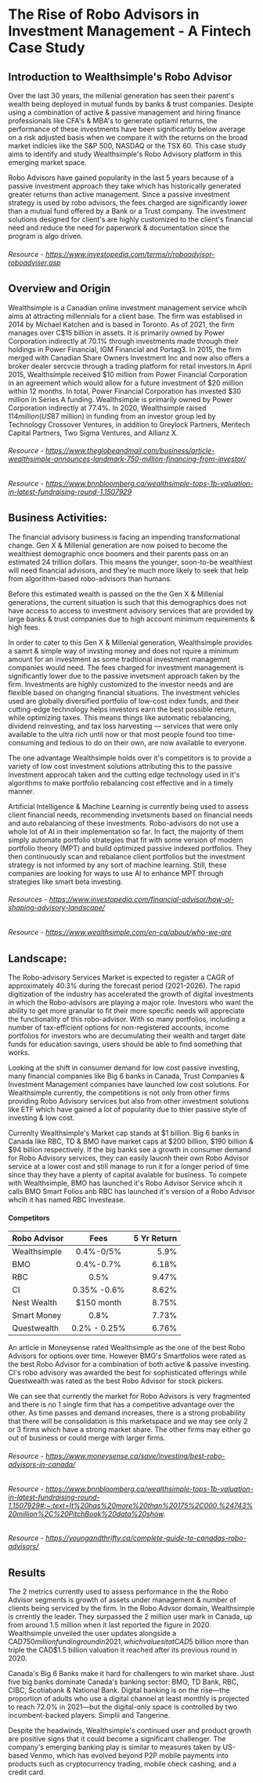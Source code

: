 # The Rise of Robo Advisors in Investment Management - A Fintech Case Study

## Introduction to Wealthsimple's Robo Advisor

Over the last 30 years, the millenial generation has seen their parent's wealth being deployed in mutual funds by banks & trust companies. Desipte using a combination of active & passive management and hiring finance professionals like CFA's & MBA's to generate optiaml returns, the performance of these investments have been significantly below average on a risk adjusted basis when we compare it with the returns on the broad market indicies like the S&P 500, NASDAQ or the TSX 60. This case study aims to identify and study Wealthsimple's Robo Advisory platform in this emerging market space. 

Robo Advisors have gained popularity in the last 5 years because of a passive investment approach they take which has historically generated greater returns than active management. Since a passive investment strategy is used by robo advisors, the fees charged are significantly lower than a mutual fund offered by a Bank or a Trust company. The investment solutions designed for client's are highly customized to the client's financial need and reduce the need for paperwork & documentation since the program is algo driven. 

###### Resource - https://www.investopedia.com/terms/r/roboadvisor-roboadviser.asp

## Overview and Origin

Wealthsimple is a Canadian online investment management service whcih aims at attracting millennials for a client base. The firm was establised in 2014 by Michael Katchen and is based in Toronto. As of 2021, the firm manages over C$15 billion in assets. It is primarily owned by Power Corporation indirectly at 70.1% through investments made through their holdings in Power Financial, IGM Financial and Portag3. In 2015, the firm merged with Canadian Share Owners Investment Inc and now also offers a broker dealer sercvcie through a trading platform for retail investors.In April 2015, Wealthsimple received $10 million from Power Financial Corporation in an agreement which would allow for a future investment of $20 million within 12 months. In total, Power Financial Corporation has invested $30 million in Series A funding. Wealthsimple is primarily owned by Power Corporation indirectly at 77.4%.
In 2020, Wealthsimple raised $114 million (US$87 million) in funding from an investor group led by Technology Crossover Ventures, in addition to Greylock Partners, Meritech Capital Partners, Two Sigma Ventures, and Allianz X.

###### Resource - https://www.theglobeandmail.com/business/article-wealthsimple-announces-landmark-750-million-financing-from-investor/
###### Resource - https://www.bnnbloomberg.ca/wealthsimple-tops-1b-valuation-in-latest-fundraising-round-1.1507929

## Business Activities:

The financial advisory business is facing an impending transformational change. Gen X & Millenial generation are now poised to become the wealthiest demographic once boomers and their parents pass on an estimated 24 trillion dollars. This means the younger, soon-to-be wealthiest will need financial advisors, and they're much more likely to seek that help from algorithm-based robo-advisors than humans.

Before this estimated wealth is passed on the the Gen X & Millenial generations, the current situation is such that this demographics does not have access to access to investment advisory services that are provided by large banks & trust companies due to high account minimum requirements & high fees.

In order to cater to this Gen X & Millenial generation, Wealthsimple provides a samrt & simple way of invsting money and does not rquire a minimum amount for an investment as some tradtional investment managemnt companies would need. The fees charged for investment management is significantly lower due to the passive invetsment approach taken by the firm. Investments are highly customized to the investor needs and are flexible based on changing financial situations. The investment vehicles used are globally diversified portfolio of low-cost index funds, and their cutting-edge technology helps investors earn the best possible return, while optimizing taxes. This means things like automatic rebalancing, dividend reinvesting, and tax loss harvesting — services that were only available to the ultra rich until now or that most people found too time-consuming and tedious to do on their own, are now available to everyone.

The one advantage Wealthsimple holds over it's competitors is to provide a variety of low cost investment solutions attributing this to the passive investment approcah taken and the cutting edge technology used in it's algorithms to make portfolio rebalancing cost effective and in a timely manner.

Artificial Intelligence & Machine Learning is currently being used to assess client financial needs, recommending invetsments based on financial needs and auto rebalancing of these investments.
Robo-advisors do not use a whole lot of AI in their implementation so far. In fact, the majority of them simply automate portfolio strategies that fit with some version of modern portfolio theory (MPT) and build optimized passive indexed portfolios. They then continuously scan and rebalance client portfolios but the investment strategy is not informed by any sort of machine learning. Still, these companies are looking for ways to use AI to enhance MPT through strategies like smart beta investing.

###### Resources - https://www.investopedia.com/financial-advisor/how-ai-shaping-advisory-landscape/
###### Resource - https://www.wealthsimple.com/en-ca/about/who-we-are

## Landscape:

The Robo-advisory Services Market is expected to register a CAGR of approximately 40.3% during the forecast period (2021-2026). The rapid digitization of the industry has accelerated the growth of digital investments in which the Robo-advisors are playing a major role. 
Investors who want the ability to get more granular to fit their more specific needs will appreciate the functionality of this robo-advisor. With so many portfolios, including a number of tax-efficient options for non-registered accounts, income portfolios for investors who are decumulating their wealth and target date funds for education savings, users should be able to find something that works.

Looking at the shift in consumer demand for low cost passive investing, many financial companies like Big 6 banks in Canada, Trust Companies & Investment Management companies have launched low cost solutions. For Wealthsimple currently, the competitions is not only from other firms providing Robo Advisory services but also from other investment solutions like ETF which have gained a lot of popularity due to thier passive style of investing & low cost.

Currenlty Wealthsimple's Market cap stands at $1 billion. Big 6 banks in Canada like RBC, TD & BMO have market caps at $200 billion, $190 billion & $94 billion respectively. If the big banks see a growth in consumer demand for Robo Advisory services, they can easily laucnh their own Robo Advisor service at a lower cost and still manage to run it for a longer period of time since thay they have a plenty of capital avalable for business. To compete with Wealthsimple, BMO has launched it's Robo Advisor Service whcih it calls BMO Smart Folios anb RBC has launched it's version of a Robo Advisor whcih it has named RBC Investease. 

#### Competitors

| Robo Advisor  | Fees          | 5 Yr Return|
| ------------- |:-------------:| ----------:|
| Wealthsimple  | 0.4%-0/5%     |   5.9%     |
| BMO           | 0.4%-0.7%     |   6.18%    |
| RBC           | 0.5%          |   9.47%    |
| CI            | 0.35% -0.6%   |   8.62%    |
| Nest Wealth   | $150 month    |   8.75%    |
| Smart Money   | 0.8%          |   7.73%    |
| Questwealth   | 0.2% - 0.25%  |   6.76%    |


An article in Moneysense rated Wealthsimple as the one of the best Robo Advisors for options over time. However BMO's Smartfolios were rated as the best Robo Advisor for a combination of both active & passive investing. CI's robo advisory was awarded the best for sophisticated offerings while Questwealth was rated as the best Robo Advisor for stock pickers. 

We can see that currently the market for Robo Advisors is very fragmented and there is no 1 single firm that has a competitive advantage over the other. As time passes and demand increases, there is a strong probability that there will be consolidation is this marketspace and we may see only 2 or 3 firms which have a strong market share. The other firms may either go out of business or could merge with larger firms.


###### Resource - https://www.moneysense.ca/save/investing/best-robo-advisors-in-canada/
###### Resource - https://www.bnnbloomberg.ca/wealthsimple-tops-1b-valuation-in-latest-fundraising-round-1.1507929#:~:text=It%20has%20more%20than%20175%2C000,%24743%20million%2C%20PitchBook%20data%20show.
###### Resource - https://youngandthrifty.ca/complete-guide-to-canadas-robo-advisors/

## Results

The 2 metrics currently used to assess performance in the the Robo Advisor segments is growth of assets under management & number of clients being serviced by the firm. In the Robo Advsor domain, Wealthsimple is crrently the leader. They surpassed the 2 million user mark in Canada, up from around 1.5 million when it last reported the figure in 2020. Wealthsimple unveiled the user updates alongside a CAD$750 million funding round in 2021, which values it at CAD$5 billion more than triple the CAD$1.5 billion valuation it reached after its previous round in 2020.

Canada's Big 6 Banks make it hard for challengers to win market share. Just five big banks dominate Canada's banking sector: BMO, TD Bank, RBC, CIBC, Scotiabank & National Bank. Digital banking is on the rise—the proportion of adults who use a digital channel at least monthly is projected to reach 72.0% in 2021—but the digital-only space is controlled by two incumbent-backed players: Simplii and Tangerine.

Despite the headwinds, Wealthsimple's continued user and product growth are positive signs that it could become a significant challenger. The company's emerging banking play is similar to measures taken by US-based Venmo, which has evolved beyond P2P mobile payments into products such as cryptocurrency trading,  mobile check cashing, and a credit card.

